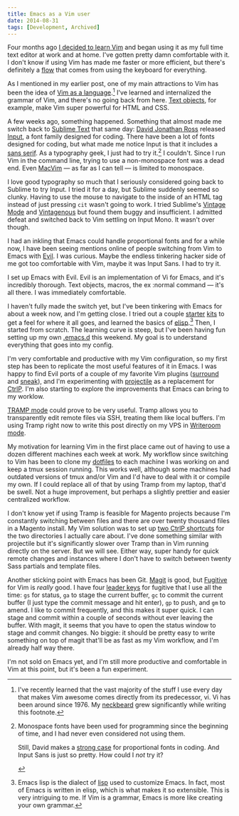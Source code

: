 ```yaml
---
title: Emacs as a Vim user
date: 2014-08-31
tags: [Development, Archived]
---
```


Four months ago [I decided to learn Vim](http://nadav.is/writing/a-month-with-vim/) and began using it as my full time text editor at work and at home. I've gotten pretty damn comfortable with it. I don't know if using Vim has made me faster or more efficient, but there's definitely a [flow](http://en.wikipedia.org/wiki/Flow_(psychology)) that comes from using the keyboard for everything.

As I mentioned in my earlier post, one of my main attractions to Vim has been the idea of [Vim as a language](http://rc3.org/2012/05/12/the-grammar-of-vim/).[^lang] I've learned and internalized the grammar of Vim, and there's no going back from here. [Text objects](http://blog.carbonfive.com/2011/10/17/vim-text-objects-the-definitive-guide/), for example, make Vim super powerful for <abbr>HTML</abbr> and <abbr>CSS</abbr>.

A few weeks ago, something happened. Something that almost made me switch back to [Sublime Text](http://www.sublimetext.com/) that same day: [David Jonathan Ross](http://djr.com/) released [Input](http://input.fontbureau.com/), a font family designed for coding. There have been a lot of fonts designed for coding, but what made me notice Input is that it includes a [sans serif](http://en.wikipedia.org/wiki/Sans-serif). As a typography geek, I just had to try it.[^input] I couldn't. Since I run Vim in the command line, trying to use a non-monospace font was a dead end. Even [MacVim](https://github.com/b4winckler/macvim) &mdash; as far as I can tell &mdash; is limited to monospace.

I love good typography so much that I seriously considered going back to Sublime to try Input. I tried it for a day, but Sublime suddenly seemed so clunky. Having to use the mouse to navigate to the inside of an <abbr>HTML</abbr> tag instead of just pressing ``cit`` wasn't going to work. I tried Sublime's [Vintage Mode](https://www.sublimetext.com/docs/2/vintage.html) and [Vintagenous](https://github.com/guillermooo/Vintageous) but found them buggy and insufficient. I admitted defeat and switched back to Vim settling on Input Mono. It wasn't over though.

I had an inkling that Emacs could handle proportional fonts and for a while now, I have been seeing mentions online of people switching from Vim to Emacs with [Evil](http://www.emacswiki.org/emacs/Evil). I was curious. Maybe the endless tinkering hacker side of me got too comfortable with Vim, maybe it was Input Sans. I had to try it.

I set up Emacs with Evil. Evil is an implementation of Vi for Emacs, and it's incredibly thorough. Text objects, macros, the ex :normal command &mdash; it's all there. I was immediately comfortable.

I haven't fully made the switch yet, but I've been tinkering with Emacs for about a week now, and I'm getting close. I tried out a couple [starter](https://github.com/purcell/emacs.d) [kits](https://github.com/bbatsov/prelude) to get a feel for where it all goes, and learned the basics of [elisp](http://learnxinyminutes.com/docs/elisp/).[^elisp] Then, I started from scratch. The learning curve is steep, but I've been having fun setting up my own [.emacs.d](https://github.com/nadavspi/dotfiles/blob/master/emacs.d/init.el) this weekend. My goal is to understand everything that goes into my config.

I'm very comfortable and productive with my Vim configuration, so my first step has been to replicate the most useful features of it in Emacs. I was happy to find Evil ports of a couple of my favorite Vim plugins ([surround](https://github.com/timcharper/evil-surround) and [sneak](https://github.com/AshleyMoni/evil-sneak)), and I'm experimenting with [projectile](https://github.com/bbatsov/projectile) as a replacement for [CtrlP](https://github.com/kien/ctrlp.vim). I'm also starting to explore the improvements that Emacs can bring to my worklow.

[TRAMP mode](http://www.emacswiki.org/emacs/TrampMode) could prove to be very useful. Tramp allows you to transparently edit remote files via <abbr>SSH</abbr>, treating them like local buffers. I'm using Tramp right now to write this post directly on my <abbr>VPS</abbr> in [Writeroom mode](https://github.com/joostkremers/writeroom-mode).

My motivation for learning Vim in the first place came out of having to use a dozen different machines each week at work. My workflow since switching to Vim has been to clone my [dotfiles](https://github.com/nadavspi/dotfiles) to each machine I was working on and keep a tmux session running. This works well, although some machines had outdated versions of tmux and/or Vim and I'd have to deal with it or compile my own. If I could replace all of that by using Tramp from my laptop, that'd be swell. Not a huge improvement, but perhaps a slightly prettier and easier centralized workflow.

I don't know yet if using Tramp is feasible for Magento projects because I'm constantly switching between files and there are over twenty thousand files in a Magento install. My Vim solution was to set up [two CtrlP shortcuts](https://github.com/nadavspi/dotfiles/blob/master/vimrc#L181) for the two directories I actually care about. I've done something similar with projectile but it's significantly slower over Tramp than in Vim running directly on the server. But we will see. Either way, super handy for quick remote changes and instances where I don't have to switch between twenty Sass partials and template files.

Another sticking point with Emacs has been Git. [Magit](https://github.com/magit/magit) is good, but [Fugitive](https://github.com/tpope/vim-fugitive) for Vim is *really* good. I have four [leader keys](http://usevim.com/2012/07/20/vim101-leader/) for fugitive that I use all the time: ``gs`` for status, ``ga`` to stage the current buffer, ``gc`` to commit the current buffer (I just type the commit message and hit enter), ``gp`` to push, and ``gm`` to amend. I like to commit frequently, and this makes it super quick. I can stage and commit within a couple of seconds without ever leaving the buffer. With magit, it seems that you have to open the status window to stage and commit changes. No biggie: it should be pretty easy to write something on top of magit that'll be as fast as my Vim workflow, and I'm already half way there.

I'm not sold on Emacs yet, and I'm still more productive and comfortable in Vim at this point, but it's been a fun experiment.


[^lang]: I've recently learned that the vast majority of the stuff I use every day that makes Vim awesome comes directly from its predecessor, vi. Vi has been around since 1976. My [neckbeard](http://www.urbandictionary.com/define.php?term=neckbeard) grew significantly while writing this footnote.

[^input]: Monospace fonts have been used for programming since the beginning of time, and I had never even considered not using them. <p>Still, David makes a [strong case](http://input.fontbureau.com/info/) for proportional fonts in coding. And Input Sans is just so pretty. How could I *not* try it?</p>

[^stuff]: I had stuff to do. I can't sit around perfecting my environment *all* day.

[^elisp]: Emacs lisp is the dialect of [lisp]( http://en.wikipedia.org/wiki/Lisp_(programming_language)) used to customize Emacs. In fact, most of Emacs is written in elisp, which is what makes it so extensible. This is very intriguing to me. If Vim is a grammar, Emacs is more like creating your own grammar.
